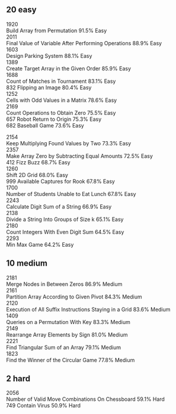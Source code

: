 ## 20 easy
1920	
Build Array from Permutation	91.5%	Easy	
2011	
Final Value of Variable After Performing Operations	88.9%	Easy	
1603	
Design Parking System	88.1%	Easy	
1389	
Create Target Array in the Given Order	85.9%	Easy	
1688	
Count of Matches in Tournament	83.1%	Easy	
832	
Flipping an Image	80.4%	Easy	
1252	
Cells with Odd Values in a Matrix	78.6%	Easy	
2169	
Count Operations to Obtain Zero	75.5%	Easy	
657	
Robot Return to Origin	75.3%	Easy	
682	
Baseball Game	73.6%	Easy

2154	
Keep Multiplying Found Values by Two	73.3%	Easy	
2357	
Make Array Zero by Subtracting Equal Amounts	72.5%	Easy	
412	
Fizz Buzz	68.7%	Easy	
1260	
Shift 2D Grid	68.0%	Easy	
999	
Available Captures for Rook	67.8%	Easy	
1700	
Number of Students Unable to Eat Lunch	67.8%	Easy	
2243	
Calculate Digit Sum of a String	66.9%	Easy	
2138	
Divide a String Into Groups of Size k	65.1%	Easy	
2180	
Count Integers With Even Digit Sum	64.5%	Easy	
2293	
Min Max Game	64.2%	Easy

## 10 medium
2181	
Merge Nodes in Between Zeros	86.9%	Medium	
2161	
Partition Array According to Given Pivot	84.3%	Medium	
2120	
Execution of All Suffix Instructions Staying in a Grid	83.6%	Medium	
1409	
Queries on a Permutation With Key	83.3%	Medium	
2149	
Rearrange Array Elements by Sign	81.0%	Medium	
2221	
Find Triangular Sum of an Array	79.1%	Medium	
1823	
Find the Winner of the Circular Game	77.8%	Medium

## 2 hard
2056	
Number of Valid Move Combinations On Chessboard	59.1%	Hard	
749	
Contain Virus	50.9%	Hard

